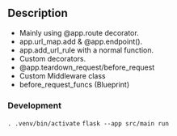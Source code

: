 ## Description

- Mainly using @app.route decorator.
- app.url_map.add & @app.endpoint().
- app.add_url_rule with a normal function.
- Custom decorators.
- @app.teardown_request/before_request
- Custom Middleware class
- before_request_funcs (Blueprint)

### Development

`. .venv/bin/activate`
`flask --app src/main run`
